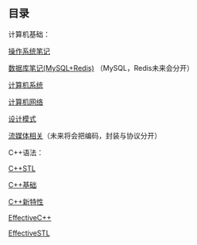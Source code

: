 ## 目录  

计算机基础：  

[操作系统笔记](计算机基础/操作系统.md)  

[数据库笔记(MySQL+Redis)](计算机基础/数据库.md)  （MySQL，Redis未来会分开）

[计算机系统](计算机基础/计算机系统.md)  

[计算机网络](计算机基础/计算机网络.md)  

[设计模式](计算机基础/设计模式.md)  

[流媒体相关](计算机基础/流媒体相关.md)（未来将会把编码，封装与协议分开）  

C++语法：  

[C++STL](C++语法/C++STL笔记.md)  

[C++基础](C++语法/C++基础笔记.md)  

[C++新特性](C++语法/C++新特性.md)  

[EffectiveC++](C++语法/EffectiveC++.md)  

[EffectiveSTL](C++语法/EffectiveSTL.md)  
